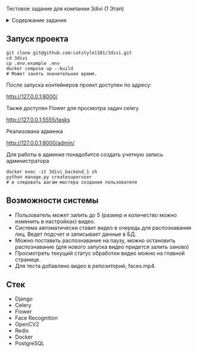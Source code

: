 Тестовое задание для компании 3divi (1 Этап)

<details>

<summary>Содержание задания</summary>

Тестовое задание
Backend Developer Python

# User Story
Я, как пользователь системы контроля и управления доступом (СКУД), хочу
иметь возможность загружать в систему архивные видео для обработки. Хочу иметь
следующие возможности:

- Загружать несколько видео-файлов на обработку

- Получать список загруженных видео, их статус и прогресс обработки

- Остановить/отменить обработку конкретного видео

- Получать информацию о количестве людей на каждом видео

- Заносить в базу людей из видео

- Получать список людей с информацией на каком видео каждый был
обнаружен

- Вносить личные данные людей (ФИО, дату рождения, пол)

# Тестовая задача

Тестовое задание разделено на два этапа:

1. Разработка сервиса обработки загруженных видео

2. Разработка сервиса учета людей/сотрудников

Для сдачи тестового задание достаточно выполнить 1 этап

## 1 этап:

Реализовать сервис видеообработки на Django/FastApi/Flask, который бы
позволил детектировать лица на видео и возвращать пользователю агрегированные
данные: общее количество лиц по всем кадрам видео.

### Сервис должен предоставлять функции:

● Загрузка и обработка видео-файлов, выбранных пользователем.

● Получение списка загруженных видео (включая текущий статус, прогресс
выполнения и результат обработки).

● Остановка/отмена обработки выбранного видео.

## 2 этап
Используя сервис разработанный на первом этапе, расширить функционал
приложения. Сервис учета людей/сотрудников должен позволить пользователю
управлять базой профилей людей: вносить ФИО, пол, год рождения, а также получать
кроп изображения из видео, на основе которого был создан профиль. Заполнение базы
профилей должно происходить автоматически, включением настройки при загрузке
видео: На каждое найденное лицо в обрабатываемом видео, создается его профиль.

### Сервис должен предоставлять функции:

● Получение списка всех профилей (включая изображение из видео, ФИО, пол,
дату рождения и ссылку на обработанное видео)

● Внесение данных для каждого профиля (ФИО, пол, дата рождения)

● Удаление выбранного профиля

### Требования к реализации

● Программный интерфейс может быть произвольным, но должен быть описан в
формате OpenAPI/Swagger или GraphQL Schema;

Сервис должен предоставлять функции:
● Получение списка всех профилей (включая изображение из видео, ФИО, пол,
дату рождения и ссылку на обработанное видео)
● Внесение данных для каждого профиля (ФИО, пол, дата рождения)
● Удаление выбранного профиля
Требования к реализации
● Программный интерфейс может быть произвольным, но должен быть описан в
формате OpenAPI/Swagger или GraphQL Schema;
>>>>>>> ecebfa3f7cb5d5f96304e226d8a2b6554686c3df
● Сервис видеобработки должен быть асинхронным и использовать ресурс
многоядерного процессора для кратного ускорения обработки, количество
одновременно обрабатываемых видеопотоков должно быть равно количеству
ядер;
<<<<<<< HEAD

● При запросе списка загруженных видео для каждого из них должны быть
доступны: текущий прогресс (значение от 0 до 100) и промежуточный результат
(количество найденных лиц на уже обработанном отрезке видео);

● Получение списка профилей не должно занимать более 1 секунды для 100
записей на одноядерном процессоре:

● Для метаданных профилей должна быть валидация данных (кол-во строк ФИО,
корректность введенной даты рождения, корректность введенного пола профиля)

Дополнительно

● Для детектирования лиц и получение кропов лиц можно использовать OpenCV.

Будет плюсом

● Микросервисная архитектура, с описанием процессов в виде UML диаграммы

● Контейнеризация docker для каждого сервиса, деплоймент при помощи
docker-compose

● Использование объектного хранилища с S3 интерфейсом, например MinIO

● Автотест в виде python скрипта

</details>

## Запуск проекта

```
git clone git@github.com:catstyle1101/3divi.git
cd 3divi
cp .env.example .env
docker compose up --build
# Может занять значительное время.
```

После запуска контейнеров проект доступен по адресу:

http://127.0.0.1:8000/

Также доступен Flower для просмотра задач celery

http://127.0.0.1:5555/tasks

Реализована админка

http://127.0.0.1:8000/admin/

Для работы в админке понадобится создать учетную запись администратора

```
docker exec -it 3divi_backend_1 sh
python manage.py createsuperuser
# и следовать шагам мастера создания пользователя

```

## Возможности системы

- Пользователь может залить до 5 (размер и количество можно изменить в настройках) видео.
- Система автоматически ставит видео в очередь для распознавания лиц. Ведет подсчет и записывает данные в БД.
- Можно поставить распознавание на паузу, можно остановить распознавание (для нового запуска видео придется залить заново)
- Просмотреть текущий статус обработки видео можно на главной странице.
- Для теста добавлено видео в репозиторий, faces.mp4.

## Стек

- Django
- Celery
- Flower
- Face Recognition
- OpenCV2
- Redis
- Docker
- PostgreSQL
